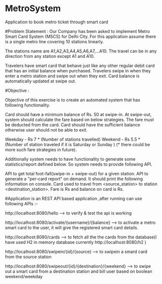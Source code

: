 # MetroSystem
Application to book metro ticket through smart card

#Problem Statement :
Our Company has been asked to implement Metro Smart Card System (MSCS) for Delhi City. For this application assume there is a single metro line covering 10 stations linearly.

The stations name are A1,A2,A3,A4,A5,A6,A7,...A10. The travel can be in any direction from any station except A1 and A10.

Travelers have smart card that behave just like any other regular debit card that has an initial balance when purchased. Travelers swipe in when they enter a metro station and swipe out when they exit. Card balance is automatically updated at swipe out.

#Objective :

Objective of this exercise is to create an automated system that has following functionality.

Card should have a minimum balance of Rs. 50 at swipe-in. At swipe-out, system should calculate the fare based on below strategies. The fare must be deducted from the card. Card should have the sufficient balance otherwise user should not be able to exit.

Weekday - Rs 7 * (Number of stations travelled)
Weekend - Rs 5.5 * (Number of station traveled if it is Saturday or Sunday )
(* there could be more such fare strategies in future).

Additionally system needs to have functionality to generate some statistics/report defined below. So system needs to provide following API.


API to get total foot-fall(swipe-in + swipe-out) for a given station.
API to generate a "per-card report" on demand. It should print the following information on console.
      Card<number> used to travel from <source_station> to station <destination_station>. Fare is Rs<x> and balance on card is Rs<x>.
	  
	  
#Application is an REST API based application ,after running can use following APIs :-

http://localhost:8080/hello --> to verify & test the api is working

http://localhost:8080/activate/{username}/{balance} --> to activate a metro smart card to the user, it will give the registered smart card details.

http://localhost:8080/cards --> to fetch all the the cards from the database(I have used H2 in memory database currently http://localhost:8080/h2 )

http://localhost:8080/swipein/{id}/{source} --> to swipein a smard card from the source station 

http://localhost:8080/swipeout/{id}/{destination}/{weekend} --> to swipe out a smart card from a destination station and bill user based on boolean weekend/weekday

